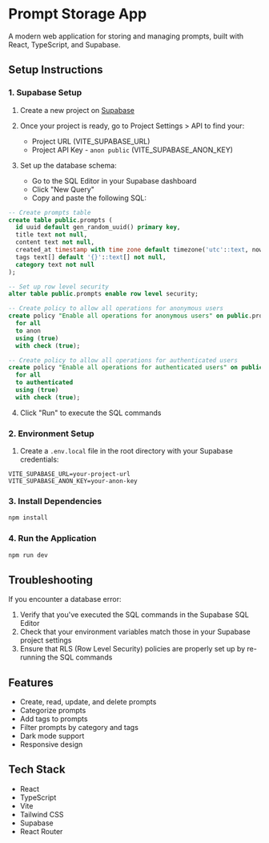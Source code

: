 # Prompt Storage App

A modern web application for storing and managing prompts, built with React, TypeScript, and Supabase.

## Setup Instructions

### 1. Supabase Setup

1. Create a new project on [Supabase](https://supabase.com)
2. Once your project is ready, go to Project Settings > API to find your:
   - Project URL (VITE_SUPABASE_URL)
   - Project API Key - `anon public` (VITE_SUPABASE_ANON_KEY)

3. Set up the database schema:
   - Go to the SQL Editor in your Supabase dashboard
   - Click "New Query"
   - Copy and paste the following SQL:

```sql
-- Create prompts table
create table public.prompts (
  id uuid default gen_random_uuid() primary key,
  title text not null,
  content text not null,
  created_at timestamp with time zone default timezone('utc'::text, now()) not null,
  tags text[] default '{}'::text[] not null,
  category text not null
);

-- Set up row level security
alter table public.prompts enable row level security;

-- Create policy to allow all operations for anonymous users
create policy "Enable all operations for anonymous users" on public.prompts
  for all
  to anon
  using (true)
  with check (true);

-- Create policy to allow all operations for authenticated users
create policy "Enable all operations for authenticated users" on public.prompts
  for all
  to authenticated
  using (true)
  with check (true);
```

4. Click "Run" to execute the SQL commands

### 2. Environment Setup

1. Create a `.env.local` file in the root directory with your Supabase credentials:

```env
VITE_SUPABASE_URL=your-project-url
VITE_SUPABASE_ANON_KEY=your-anon-key
```

### 3. Install Dependencies

```bash
npm install
```

### 4. Run the Application

```bash
npm run dev
```

## Troubleshooting

If you encounter a database error:
1. Verify that you've executed the SQL commands in the Supabase SQL Editor
2. Check that your environment variables match those in your Supabase project settings
3. Ensure that RLS (Row Level Security) policies are properly set up by re-running the SQL commands

## Features

- Create, read, update, and delete prompts
- Categorize prompts
- Add tags to prompts
- Filter prompts by category and tags
- Dark mode support
- Responsive design

## Tech Stack

- React
- TypeScript
- Vite
- Tailwind CSS
- Supabase
- React Router